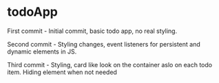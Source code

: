 # todoApp
First commit - Initial commit, basic todo app, no real styling.

Second commit - Styling changes, event listeners for persistent and dynamic elements in JS.

Third commit - Styling, card like look on the container aslo on each todo item. Hiding element when not needed 